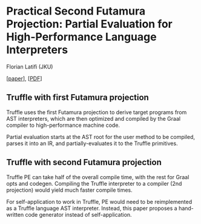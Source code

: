 # Practical Second Futamura Projection: Partial Evaluation for High-Performance Language Interpreters

Florian Latifi (JKU)

[[paper](https://dl.acm.org/doi/10.1145/3359061.3361077)],
[[PDF](https://dl.acm.org/doi/pdf/10.1145/3359061.3361077)]

## Truffle with first Futamura projection

Truffle uses the first Futamura projection to derive target programs from AST
interpreters, which are then optimized and compiled by the Graal compiler to
high-performance machine code.

Partial evaluation starts at the AST root for the user method to be compiled,
parses it into an IR, and partially-evaluates it to the Truffle primitives.

## Truffle with second Futamura projection

Truffle PE can take half of the overall compile time, with the rest for Graal
opts and codegen. Compiling the Truffle interpreter to a compiler (2nd
projection) would yield much faster compile times.

For self-application to work in Truffle, PE would need to be reimplemented as a
Truffle language AST interpreter. Instead, this paper proposes a hand-written
code generator instead of self-application.

